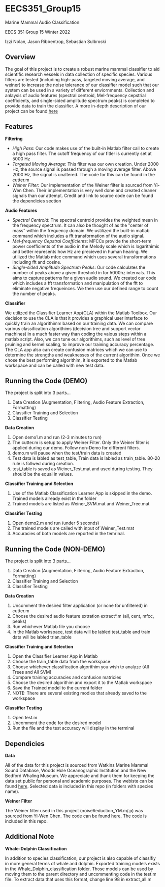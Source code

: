 # EECS351_Group15
Marine Mammal Audio Classification

EECS 351 Group 15 Winter 2022

Izzi Nolan, Jason Ribbentrop, Sebastian Sulbroski

## Overview
The goal of this project is to create a robust marine mammal classifier to aid scientific research vessels in data collection of specific species. Various filters are tested (including high-pass, targeted moving average, and weiner) to increase the noise tolerance of our classifier model such that our system can be used in a variety of different enviornments. Collection and anlaysis of audio features (spectral centroid, Mel-frequency cepstrial coefficients, and single-sided amplitude spectrum peaks) is completed to provide data to train the classifier. A more in-depth description of our project can be found [here](itnolan.wix.com/mammals) 


## Features
**Filtering**
- _High Pass_: Our code makes use of the built-in Matlab filter call to create a high pass filter. The cutoff frequency of our fitler is currently set at 5000 Hz
- _Targeted Moving Average_: This filter was our own creation. Under 2000 Hz, the source signal is passed through a moving average filter. Above 2000 Hz, the signal is unaltered. The code for this can be found in the cutter.m
- _Weiner Filter_: Our implementation of the Weiner filter is sourced from Yi-Wen Chen. Their implementation is very well done and created cleaner signals than our attempt. Credit and link to source code can be found the dependicies section

**Audio Features**
- _Spectral Centroid_: The spectral centroid provides the weighted mean in the frequency spectrum. It can also be thought of as the "center of mass" within the frequency domain. We ustilized the built-in matlab command which includes a fft transformation of the audio signal.
- _Mel-frequency Cepstral Coefficients_: MFCCs provide the short-term power coefficients of the audio in the Melody scale which is logarithimic and better represents how Hz are precieved in human hearing. We utilized the Matlab mfcc command which uses several transformations including fft and cosine.
- _Single-sided Amplitude Spectrum Peaks_: Our code calculates the number of peaks above a given threshold in for 5000hz intervals. This aims to capture patterns for a given audio sound. We created our code which includes a fft transformation and manipulation of the fft to eliminate negative frequeinces. We then use our defined range to count the number of peaks. 

**Classifier**

We utilized the Classifier Learner App(CLA) within the Matlab Toolbox. Our decision to use the CLA is that it provides a graphical user interface to quickly train an algorithimm based on our training data. We can compare various classification algorithims (decision tree and support vector machines) in a much faster way than coding the vaious steps within a matlab script. Also, we can tune our algorithims, such as level of tree pruining and kernel scaling, to improve our training accuracy percentage. The CLA app also can create confusion matrices which we can use to determine the strengths and weaknesses of the current algorithim. Once we chose the best performing algorithim, it is exported to the Matlab workspace and can be called with new test data. 


## Running the Code (DEMO)
The project is split into 3 parts...

1. Data Creation (Augmentation, Filtering, Audio Feature Extraction, Formatting)
2. Classifier Training and Selection
3. Classifier Testing

**Data Creation**
1. Open demo1.m and run (2-3 minutes to run)
2. The cutter.m is setup to apply Weiner Filter. Only the Weiner filter is applied during our demo. Follow non-Demo for different filters.
3. demo.m will pause when the test/train data is created
4. Test data is labled as test_table, Train data is labled as train_table. 80-20 rule is follwed during creation.
5. test_table is saved as Weiner_Test.mat and used during testing. They should be the equal in values. 

**Classifier Training and Selection**
1. Use of the Matlab Classification Learner App is skipped in the demo. Trained models already exist in the folder
2. Trained models are listed as Weiner_SVM.mat and Weiner_Tree.mat

**Classifier Testing**
1. Open demo2.m and run (under 5 seconds)
2. The trained models are called with input of Weiner_Test.mat
3. Accuracies of both models are reported in the temrinal.


## Running the Code (NON-DEMO)
The project is split into 3 parts...

1. Data Creation (Augmentation, Filtering, Audio Feature Extraction, Formatting)
2. Classifier Training and Selection
3. Classifier Testing

**Data Creation**
1. Uncomment the desired filter application (or none for unfiltered) in cutter.m
2. Choose the desired audio feature extration extract*.m (all, cent, mfcc, peaks)
3. Run whichever Matlab file you choose
4. In the Matlab workspace, test data will be labled test_table and train data will be labled trian_table

**Classifier Training and Selection**
1. Open the Classifier Learner App in Matlab 
2. Choose the train_table data from the workspace
3. Choose whichever classification algorithim you wish to analyze (All Trees and All SVM)
4. Compare training accuracies and confusion matricies 
5. Choose the desired algorithim and export it to the Matlab workspace
6. Save the Trained model to the current folder
7. NOTE: There are several existing modles that already saved to the workspace

**Classifier Testing**
1. Open test.m
2. Uncomment the code for the desired model
3. Run the file and the test accuracy will display in the terminal

## Dependicies

**Data**

All of the data for this project is sourced from Watkins Marine Mammal Sound Database, Woods Hole Oceanographic Institution and the New Bedford Whaling Museum. We appreciate and thank them for keeping the data set public for personal and academic purposes. The webiste can be found [here](https://cis.whoi.edu/science/B/whalesounds/index.cfm). Selected data is included in this repo (in folders with species name).

**Weiner Filter**

The Weiner filter used in this project (noiseReduction_YM.m/.p) was sourced from Yi-Wen Chen. The code can be found [here](https://medium.com/audio-processing-by-matlab/noise-reduction-by-wiener-filter-by-matlab-44438af83f96). The code is included in this repo.

## Additional Note 
**Whale-Dolphin Classification**

In addition to species classification, our project is also capable of classifiy in more general terms of whale and dolphin. Exported training models exists in the Whale_Dolphin_classification folder. Those models can be used by moving them to the parent directory and uncommenting code in the test.m file. To extract data that uses this format, change line 98 in extract_all.m
 
